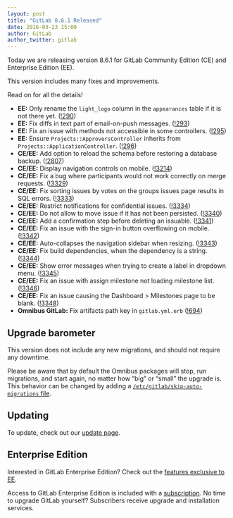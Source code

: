 ```yaml
---
layout: post
title: "GitLab 8.6.1 Released"
date: 2016-03-23 15:00
author: GitLab
author_twitter: gitlab
---
```


Today we are releasing version 8.6.1 for GitLab Community Edition (CE) and
Enterprise Edition (EE).

This version includes many fixes and improvements.

Read on for all the details!

<!-- more -->

- **EE:** Only rename the `light_logo` column in the `appearances` table if it is not there yet. ([!290])
- **EE:** Fix diffs in text part of email-on-push messages. ([!293])
- **EE:** Fix an issue with methods not accessible in some controllers. ([!295])
- **EE:** Ensure `Projects::ApproversController` inherits from `Projects::ApplicationController`. ([!296])
- **CE/EE:** Add option to reload the schema before restoring a database backup. ([!2807])
- **CE/EE:** Display navigation controls on mobile. ([!3214])
- **CE/EE:** Fix a bug where participants would not work correctly on merge requests. ([!3329])
- **CE/EE:** Fix sorting issues by votes on the groups issues page results in SQL errors. ([!3333])
- **CE/EE:** Restrict notifications for confidential issues. ([!3334])
- **CE/EE:** Do not allow to move issue if it has not been persisted. ([!3340])
- **CE/EE:** Add a confirmation step before deleting an issuable. ([!3341])
- **CE/EE:** Fix an issue with the sign-in button overflowing on mobile. ([!3342])
- **CE/EE:** Auto-collapses the navigation sidebar when resizing. ([!3343])
- **CE/EE:** Fix build dependencies, when the dependency is a string. ([!3344])
- **CE/EE:** Show error messages when trying to create a label in dropdown menu. ([!3345])
- **CE/EE:** Fix an issue with assign milestone not loading milestone list. ([!3346])
- **CE/EE:** Fix an issue causing the Dashboard > Milestones page to be blank. ([!3348])
- **Omnibus GitLab:** Fix artifacts path key in `gitlab.yml.erb` ([!694])

[!290]: https://gitlab.com/gitlab-org/gitlab-ee/merge_requests/290
[!293]: https://gitlab.com/gitlab-org/gitlab-ee/merge_requests/293
[!295]: https://gitlab.com/gitlab-org/gitlab-ee/merge_requests/295
[!296]: https://gitlab.com/gitlab-org/gitlab-ee/merge_requests/296

[!2807]: https://gitlab.com/gitlab-org/gitlab-ce/merge_requests/2807
[!3214]: https://gitlab.com/gitlab-org/gitlab-ce/merge_requests/3214
[!3329]: https://gitlab.com/gitlab-org/gitlab-ce/merge_requests/3329
[!3333]: https://gitlab.com/gitlab-org/gitlab-ce/merge_requests/3333
[!3334]: https://gitlab.com/gitlab-org/gitlab-ce/merge_requests/3334
[!3340]: https://gitlab.com/gitlab-org/gitlab-ce/merge_requests/3340
[!3341]: https://gitlab.com/gitlab-org/gitlab-ce/merge_requests/3341
[!3342]: https://gitlab.com/gitlab-org/gitlab-ce/merge_requests/3342
[!3343]: https://gitlab.com/gitlab-org/gitlab-ce/merge_requests/3343
[!3344]: https://gitlab.com/gitlab-org/gitlab-ce/merge_requests/3344
[!3345]: https://gitlab.com/gitlab-org/gitlab-ce/merge_requests/3345
[!3346]: https://gitlab.com/gitlab-org/gitlab-ce/merge_requests/3346
[!3348]: https://gitlab.com/gitlab-org/gitlab-ce/merge_requests/3348

[!694]: https://gitlab.com/gitlab-org/omnibus-gitlab/merge_requests/694

## Upgrade barometer

This version does not include any new migrations, and should not require
any downtime.

Please be aware that by default the Omnibus packages will stop, run migrations,
and start again, no matter how “big” or “small” the upgrade is. This behavior
can be changed by adding a [`/etc/gitlab/skip-auto-migrations`
file](http://doc.gitlab.com/omnibus/update/README.html).

## Updating

To update, check out our [update page](https://about.gitlab.com/update).

## Enterprise Edition

Interested in GitLab Enterprise Edition? Check out the [features exclusive to
EE](https://about.gitlab.com/features/#enterprise).

Access to GitLab Enterprise Edition is included with a [subscription](https://about.gitlab.com/pricing/).
No time to upgrade GitLab yourself? Subscribers receive upgrade and installation
services.
